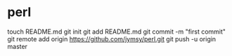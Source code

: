 perl
====
touch README.md
git init
git add README.md
git commit -m "first commit"
git remote add origin https://github.com/jymsy/perl.git
git push -u origin master
